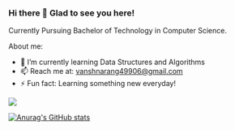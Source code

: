 ### Hi there 👋 Glad to see you here!

Currently Pursuing Bachelor of Technology in Computer Science.

About me:

- 🌱 I’m currently learning Data Structures and Algorithms
- 📫 Reach me at: vanshnarang49906@gmail.com
- ⚡ Fun fact: Learning something new everyday! 

![](https://komarev.com/ghpvc/?username=Vansh-Narang&label=PROFILE+VIEWS)
<!-- ![Top Langs](https://github-readme-stats.vercel.app/api/top-langs/?username=Vansh-Narang&layout=compact) -->
[![Anurag's GitHub stats](https://github-readme-stats.vercel.app/api?username=Vansh-Narang)](https://github.com/anuraghazra/github-readme-stats)
